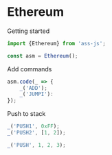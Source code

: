# Ethereum

Getting started

```js
import {Ethereum} from 'ass-js';

const asm = Ethereum();
```

Add commands

```js
asm.code(_ => {
    _('ADD');
    _('JUMPI'):
});
```

Push to stack

```js
_('PUSH1', 0xFF);
_('PUSH2', [1, 2]);

_('PUSH', 1, 2, 3);
```
